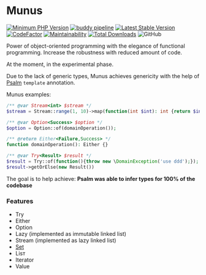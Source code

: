 # Munus

[![Minimum PHP Version](https://img.shields.io/badge/php-%3E%3D%207.2-8892BF.svg)](https://php.net/)
[![buddy pipeline](https://app.buddy.works/akondas/munus/pipelines/pipeline/220416/badge.svg?token=f043fc3d0fb3414a7b5c2cff118b2a43cc1e39f64b155c73661e03bb4b0d6fb9 "buddy pipeline")](https://app.buddy.works/akondas/munus/pipelines/pipeline/220416)
[![Latest Stable Version](https://poser.pugx.org/akondas/munus/v/stable?format=flat)](https://packagist.org/packages/akondas/munus)
[![CodeFactor](https://www.codefactor.io/repository/github/akondas/munus/badge)](https://www.codefactor.io/repository/github/akondas/munus)
[![Maintainability](https://api.codeclimate.com/v1/badges/4b9585a0fb57553737d5/maintainability)](https://codeclimate.com/github/akondas/munus/maintainability)
[![Total Downloads](https://poser.pugx.org/akondas/munus/downloads?format=flat)](https://packagist.org/packages/akondas/munus)
![GitHub](https://img.shields.io/github/license/akondas/munus)

Power of object-oriented programming with the elegance of functional programming.
Increase the robustness with reduced amount of code.

At the moment, in the experimental phase.

Due to the lack of generic types, Munus achieves genericity with the help of [Psalm](https://github.com/vimeo/psalm) `template` annotation.

Munus examples:
```php
/** @var Stream<int> $stream */
$stream = Stream::range(1, 10)->map(function(int $int): int {return $int * 5});

/** @var Option<Success> $option */
$option = Option::of(domainOperation());

/** @return Either<Failure,Success> */
function domainOperation(): Either {}

/** @var Trƴ<Result> $result */
$result = Trƴ::of(function(){throw new \DomainException('use ddd');});
$result->getOrElse(new Result())
```

The goal is to help achieve:
**Psalm was able to infer types for 100% of the codebase**

### Features

 - Try
 - Either
 - Option
 - Lazy (implemented as immutable linked list)
 - Stream (implemented as lazy linked list)
 - [Set](collection/set.md)
 - Lisт
 - Iterator
 - Value
